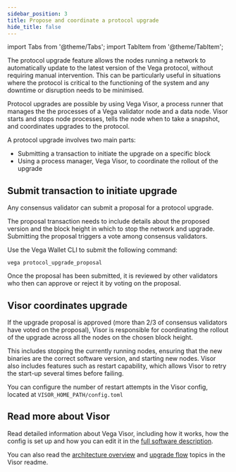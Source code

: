 ```yaml
---
sidebar_position: 3
title: Propose and coordinate a protocol upgrade
hide_title: false
---
```

import Tabs from '@theme/Tabs';
import TabItem from '@theme/TabItem';

The protocol upgrade feature allows the nodes running a network to automatically update to the latest version of the Vega protocol, without requiring manual intervention. This can be particularly useful in situations where the protocol is critical to the functioning of the system and any downtime or disruption needs to be minimised.

Protocol upgrades are possible by using Vega Visor, a process runner that manages the the processes of a Vega validator node and a data node. Visor starts and stops node processes, tells the node when to take a snapshot, and coordinates upgrades to the protocol. 

A protocol upgrade involves two main parts: 
* Submitting a transaction to initiate the upgrade on a specific block
* Using a process manager, Vega Visor, to coordinate the rollout of the upgrade

## Submit transaction to initiate upgrade
Any consensus validator can submit a proposal for a protocol upgrade. 

The proposal transaction needs to include details about the proposed version and the block height in which to stop the network and upgrade. Submitting the proposal triggers a vote among consensus validators.

Use the Vega Wallet CLI to submit the following command: 

```shell 
vega protocol_upgrade_proposal
``` 

Once the proposal has been submitted, it is reviewed by other validators who then can approve or reject it by voting on the proposal. 

## Visor coordinates upgrade 
If the upgrade proposal is approved (more than 2/3 of consensus validators have voted on the proposal), Visor is responsible for coordinating the rollout of the upgrade across all the nodes on the chosen block height. 

This includes stopping the currently running nodes, ensuring that the new binaries are the correct software version, and starting new nodes. Visor also includes features such as restart capability, which allows Visor to retry the start-up several times before failing. 

You can configure the number of restart attempts in the Visor config, located at `VISOR_HOME_PATH/config.toml`

## Read more about Visor
Read detailed information about Vega Visor, including how it works, how the config is set up and how you can edit it in the [full software description](https://github.com/vegaprotocol/vega/tree/develop/visor#readme).

You can also read the [architecture overview](https://github.com/vegaprotocol/vega/tree/develop/visor#architecture) and [upgrade flow](https://github.com/vegaprotocol/vega/tree/develop/visor#upgrade-flow) topics in the Visor readme.

